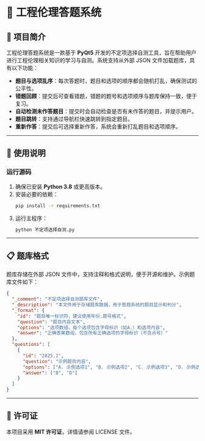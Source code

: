 # 🌟 工程伦理答题系统

## 📖 项目简介
工程伦理答题系统是一款基于 **PyQt5** 开发的不定项选择自测工具，旨在帮助用户进行工程伦理相关知识的学习与自测。系统支持从外部 JSON 文件加载题库，具有以下功能：

- **题目与选项乱序**：每次答题时，题目和选项的顺序都会随机打乱，确保测试的公平性。
- **错题回顾**：提交后可查看错题，错题的题号和选项顺序与题库保持一致，便于复习。
- **自动检测未作答题目**：提交时会自动检查是否有未作答的题目，并提示用户。
- **题目跳转**：支持通过导航栏快速跳转到指定题目。
- **重新作答**：提交后可选择重新作答，系统会重新打乱题目和选项顺序。

---

## 🚀 使用说明

### 运行源码
1. 确保已安装 **Python 3.8** 或更高版本。
2. 安装必要的依赖：
   ```bash
   pip install -r requirements.txt
   ```
3. 运行主程序：
   ```bash
   python 不定项选择自测.py
   ```

---

## 📋 题库格式
题库存储在外部 JSON 文件中，支持注释和格式说明，便于开源和维护。示例题库文件如下：
```json
{
  "_comment": "不定项选择自测题库文件",
  "_description": "本文件用于存储题库数据，用于答题系统的题目显示和判分",
  "_format": {
    "id": "题目唯一标识符，建议使用年份.题号格式",
    "question": "题目内容文本",
    "options": "选项数组，每个选项包含字母标识（如A.）和选项内容",
    "answer": "正确答案数组，包含所有正确选项的字母标识（不含点号）"
  },
  "questions": [
    {
      "id": "2025.1",
      "question": "示例题目内容",
      "options": ["A. 示例选项1", "B. 示例选项2", "C. 示例选项3", "D. 示例选项4"],
      "answer": ["B", "D"]
    }
  ]
}
```

---

## 📜 许可证
本项目采用 **MIT 许可证**，详情请参阅 LICENSE 文件。
